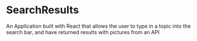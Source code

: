 # SearchResults
An Application built with React that allows the user to type in a topic into the search bar, and have returned results with pictures from an API
